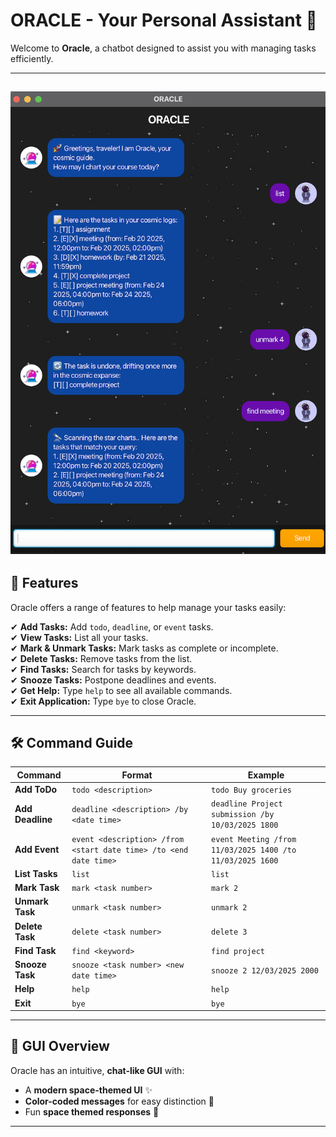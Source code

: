 # ORACLE - Your Personal Assistant 🚀

Welcome to **Oracle**, a chatbot designed to assist you with managing tasks efficiently.

---
![](Ui.png)
---

## **📖 Features**
Oracle offers a range of features to help manage your tasks easily:

✔ **Add Tasks:** Add `todo`, `deadline`, or `event` tasks.  
✔ **View Tasks:** List all your tasks.  
✔ **Mark & Unmark Tasks:** Mark tasks as complete or incomplete.  
✔ **Delete Tasks:** Remove tasks from the list.  
✔ **Find Tasks:** Search for tasks by keywords.  
✔ **Snooze Tasks:** Postpone deadlines and events.  
✔ **Get Help:** Type `help` to see all available commands.  
✔ **Exit Application:** Type `bye` to close Oracle.

---

## **🛠 Command Guide**

| Command | Format | Example |
|---------|--------|---------|
| **Add ToDo** | `todo <description>` | `todo Buy groceries` |
| **Add Deadline** | `deadline <description> /by <date time>` | `deadline Project submission /by 10/03/2025 1800` |
| **Add Event** | `event <description> /from <start date time> /to <end date time>` | `event Meeting /from 11/03/2025 1400 /to 11/03/2025 1600` |
| **List Tasks** | `list` | `list` |
| **Mark Task** | `mark <task number>` | `mark 2` |
| **Unmark Task** | `unmark <task number>` | `unmark 2` |
| **Delete Task** | `delete <task number>` | `delete 3` |
| **Find Task** | `find <keyword>` | `find project` |
| **Snooze Task** | `snooze <task number> <new date time>` | `snooze 2 12/03/2025 2000` |
| **Help** | `help` | `help` |
| **Exit** | `bye` | `bye` |

---

## **🎨 GUI Overview**
Oracle has an intuitive, **chat-like GUI** with:
- A **modern space-themed UI** ✨
- **Color-coded messages** for easy distinction 🌟
- Fun **space themed responses** 📱

---


